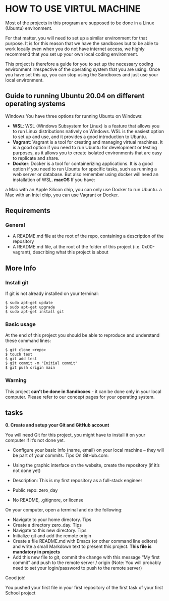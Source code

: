 # HOW TO USE VIRTUL MACHINE
Most of the projects in this program are supposed to be done in a Linux (Ubuntu) environment.

For that matter, you will need to set up a similar environment for that purpose. It is for this reason
that we have the sandboxes but to be able to work locally even when you do not have internet
access, we highly recommend that you set up your own local coding environment.

This project is therefore a guide for you to set up the necessary coding environment irrespective
of the operating system that you are using. Once you have set this up, you can stop using the
Sandboxes and just use your local environment.
## Guide to running Ubuntu 20.04 on different operating systems
Windows You have three options for running Ubuntu on Windows:

* **WSL**: WSL (Windows Subsystem for Linux) is a feature that allows you to run Linux distributions natively on Windows.
WSL is the easiest option to set up and use, and it provides a good introduction to Ubuntu.
* **Vagrant**: Vagrant is a tool for creating and managing virtual machines. It is a good option if you need to run Ubuntu
for development or testing purposes, as it allows you to create isolated environments that are easy to replicate and share.
* **Docker**: Docker is a tool for containerizing applications. It is a good option if you need to run Ubuntu for specific tasks,
such as running a web server or database. But also remember using docker will need an installation of WSL.
**macOS** If you have:

a Mac with an Apple Silicon chip, you can only use Docker to run Ubuntu.
a Mac with an Intel chip, you can use Vagrant or Docker.
## Requirements
### General
* A README.md file at the root of the repo, containing a description of the repository
* A README.md file, at the root of the folder of this project (i.e. 0x00-vagrant), describing what this project is about

## More Info
### Install git
If git is not already installed on your terminal:
~~~~
$ sudo apt-get update
$ sudo apt-get upgrade
$ sudo apt-get install git
~~~~

### Basic usage
At the end of this project you should be able to reproduce and understand these command lines:
~~~~
$ git clone <repo>
$ touch test
$ git add test
$ git commit -m "Initial commit"
$ git push origin main
~~~~

### Warning
This project **can’t be done in Sandboxes** - it can be done only in your local computer. Please refer to our concept pages for your operating system.

## tasks

**0. Create and setup your Git and GitHub account**


You will need Git for this project, you might have to install it on your computer if it’s not done yet.

* Configure your basic info (name, email) on your local machine – they will be part of your commits. Tips
On GitHub.com:

* Using the graphic interface on the website, create the repository (if it’s not done yet)
* Description: This is my first repository as a full-stack engineer
* Public repo: zero_day
* No README, .gitignore, or license

On your computer, open a terminal and do the following:

* Navigate to your home directory. Tips
* Create a directory zero_day. Tips
* Navigate to this new directory. Tips
* Initialize git and add the remote origin
* Create a file README.md with Emacs (or other command line editors) and write a small Markdown text to present this project. **This file is mandatory in projects**
* Add this new file to git, commit the change with this message “My first commit” and push to the remote server / origin (Note: You will probably need to set your login/password to push to the remote server)

Good job!

You pushed your first file in your first repository of the first task of your first School project
